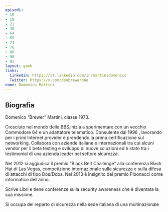```yaml
---
episodi:
- 10
- 19
- 21
- 40
- 64
- 69
- 74
- 76
- 80
- 90
- 91
layout: geek
links:
  Linkedin: https://it.linkedin.com/in/martinidomenico
  Twitter: https://x.com/donbrewerone
nome: Domenico Martini
---
```

## Biografia
Domenico “Brewer” Martini, classe 1973.

Cresciuto nel mondo delle BBS,inizia a sperimentare con un vecchio Commodore 64 e un adattatore telematico.
Consulente dal 1996 , lavorando per i primi Internet provider e prendendo la prima certificazione sul networking.
Collabora con aziende italiane e internazionali tra cui alcuni vendor per il beta testing e
sviluppo di nuove soluzioni ed è stato tra i testimonial di una azienda leader nel settore sicurezza.

Nel 2012 si aggiudica il premio “Black Belt Challenge” alla conferenza Black Hat di Las Vegas, competizione internazionale
sulla sicurezza e sulla difesa di attacchi di tipo Dos/Ddos. Nel 2013 è insignito del premio Fibonacci come informatico dell’anno.

Scrive Libri e tiene conferenze sulla security awareness che è diventata la sua missione.

Si occupa del reparto di sicurezza nella sede italiana di una multinazionale
